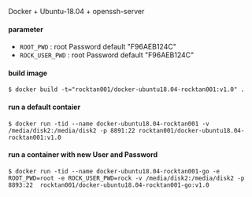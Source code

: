 Docker + Ubuntu-18.04 + openssh-server

#### parameter

* `ROOT_PWD` : root Password   default "F96AEB124C"
* `ROCK_USER_PWD` : root Password   default "F96AEB124C"


#### build image

```
$ docker build -t="rocktan001/docker-ubuntu18.04-rocktan001:v1.0" .
```

#### run a default contaier

```
$ docker run -tid --name docker-ubuntu18.04-rocktan001 -v /media/disk2:/media/disk2 -p 8891:22 rocktan001/docker-ubuntu18.04-rocktan001:v1.0
```


#### run a container with new User and Password

```
$ docker run -tid --name docker-ubuntu18.04-rocktan001-go -e ROOT_PWD=root -e ROCK_USER_PWD=rock -v /media/disk2:/media/disk2 -p 8893:22  rocktan001/docker-ubuntu18.04-rocktan001-go:v1.0
```
